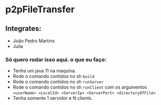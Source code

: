 # p2pFileTransfer

## Integrates:
- João Pedro Martins
- Julia 

### Só quero rodar isso aqui. o que eu faço:

- Tenha um java 11 na maquina.
- Rode o comando contidos no sh `build`
- Rode o comando contidos no sh `runServer`
- Rode o comando contidos no sh `runClient` com os argumentos `<userName> <LocalId> <ServerIp> <ServerPort> <directoryOfFile>`
- Tenha somente 1 servidor e N clients.